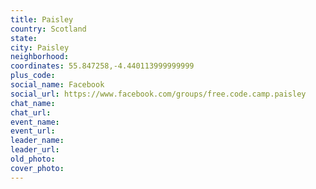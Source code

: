 ```yaml
---
title: Paisley
country: Scotland
state: 
city: Paisley
neighborhood: 
coordinates: 55.847258,-4.440113999999999
plus_code:
social_name: Facebook
social_url: https://www.facebook.com/groups/free.code.camp.paisley
chat_name:
chat_url:
event_name:
event_url:
leader_name:
leader_url:
old_photo: 
cover_photo:
---
```

